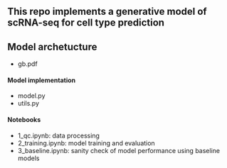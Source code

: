 ## This repo implements a generative model of scRNA-seq for cell type prediction 

## Model archetucture
- gb.pdf
  
#### Model implementation
- model.py
- utils.py

#### Notebooks
- 1_qc.ipynb: data processing
- 2_training.ipynb: model training and evaluation
- 3_baseline.ipynb: sanity check of model performance using baseline models
